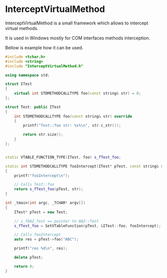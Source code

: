 # InterceptVirtualMethod

InterceptVirtualMethod is a small framework which allows to intercept virtual methods.

It is used in Windows mostly for COM interfaces methods interception. 

Bellow is example how it can be used.

```C++
#include <tchar.h>
#include <string>
#include "InterceptVirtualMethod.h"

using namespace std;

struct ITest
{
    virtual int STDMETHODCALLTYPE foo(const string& str) = 0;
};

struct Test: public ITest
{
    int STDMETHODCALLTYPE foo(const string& str) override
    {
        printf("Test::foo str: %s%\n", str.c_str());

        return str.size();
    }
};


static VTABLE_FUNCTION_TYPE(ITest, foo) s_fTest_foo;

static int STDMETHODCALLTYPE fooIntercept(ITest* pTest, const string& str)
{
    printf("fooIntercept\n");

    // Calls Test::foo
    return s_fTest_foo(pTest, str);
}

int _tmain(int argc, _TCHAR* argv[])
{
    ITest* pTest = new Test;

    // s_fQAZ_Test == pointer to QAZ::Test 
    s_fTest_foo = SetVTableFunction(pTest, &ITest::foo, fooIntercept);

    // Calls fooIntercept
    auto res = pTest->foo("ABC");

    printf("res %d\n", res);

    delete pTest;

	return 0;
}
```
